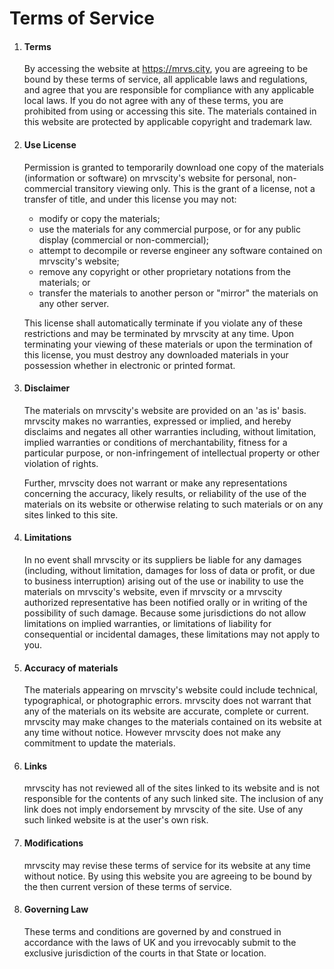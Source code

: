 # Terms of Service

1. #### Terms

   By accessing the website at https://mrvs.city, you are agreeing to be bound by these terms of service, all applicable laws and regulations, and agree that you are responsible for compliance with any applicable local laws. If you do not agree with any of these terms, you are prohibited from using or accessing this site. The materials contained in this website are protected by applicable copyright and trademark law.

2. #### Use License
   Permission is granted to temporarily download one copy of the materials (information or software) on mrvscity's website for personal, non-commercial transitory viewing only. This is the grant of a license, not a transfer of title, and under this license you may not:
   
   - modify or copy the materials;
   - use the materials for any commercial purpose, or for any public display (commercial or non-commercial);
   - attempt to decompile or reverse engineer any software contained on mrvscity's website;
   - remove any copyright or other proprietary notations from the materials; or
   - transfer the materials to another person or "mirror" the materials on any other server.
   
   This license shall automatically terminate if you violate any of these restrictions and may be terminated by mrvscity at any time. Upon terminating your viewing of these materials or upon the termination of this license, you must destroy any downloaded materials in your possession whether in electronic or printed format.

3. #### Disclaimer

   The materials on mrvscity's website are provided on an 'as is' basis. mrvscity makes no warranties, expressed or implied, and hereby disclaims and negates all other warranties including, without limitation, implied warranties or conditions of merchantability, fitness for a particular purpose, or non-infringement of intellectual property or other violation of rights.
   
   Further, mrvscity does not warrant or make any representations concerning the accuracy, likely results, or reliability of the use of the materials on its website or otherwise relating to such materials or on any sites linked to this site.

4. #### Limitations

   In no event shall mrvscity or its suppliers be liable for any damages (including, without limitation, damages for loss of data or profit, or due to business interruption) arising out of the use or inability to use the materials on mrvscity's website, even if mrvscity or a mrvscity authorized representative has been notified orally or in writing of the possibility of such damage. Because some jurisdictions do not allow limitations on implied warranties, or limitations of liability for consequential or incidental damages, these limitations may not apply to you.

5. #### Accuracy of materials

   The materials appearing on mrvscity's website could include technical, typographical, or photographic errors. mrvscity does not warrant that any of the materials on its website are accurate, complete or current. mrvscity may make changes to the materials contained on its website at any time without notice. However mrvscity does not make any commitment to update the materials.

6. #### Links

   mrvscity has not reviewed all of the sites linked to its website and is not responsible for the contents of any such linked site. The inclusion of any link does not imply endorsement by mrvscity of the site. Use of any such linked website is at the user's own risk.

7. #### Modifications

   mrvscity may revise these terms of service for its website at any time without notice. By using this website you are agreeing to be bound by the then current version of these terms of service.

8. #### Governing Law

   These terms and conditions are governed by and construed in accordance with the laws of UK and you irrevocably submit to the exclusive jurisdiction of the courts in that State or location.
									
